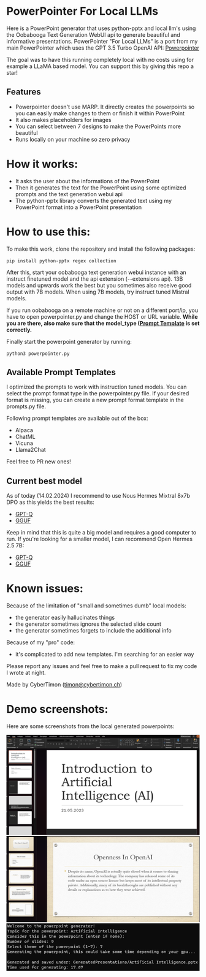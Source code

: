 # PowerPointer For Local LLMs
Here is a PowerPoint generator that uses python-pptx and local llm's using the Oobabooga Text Generation WebUI api to generate beautiful and informative presentations. 
PowerPointer "For Local LLMs" is a port from my main PowerPointer which uses the GPT 3.5 Turbo OpenAI API: [Powerpointer](https://github.com/CyberTimon/powerpointer) 

The goal was to have this running completely local with no costs using for example a LLaMA based model. 
You can support this by giving this repo a star!


## Features
 - Powerpointer doesn't use MARP. It directly creates the powerpoints so you can easily make changes to them or finish it within PowerPoint
 - It also makes placeholders for images
 - You can select between 7 designs to make the PowerPoints more beautiful
 - Runs locally on your machine so zero privacy

# How it works:
- It asks the user about the informations of the PowerPoint
- Then it generates the text for the PowerPoint using some optimized prompts and the text generation webui api
- The python-pptx library converts the generated text using my PowerPoint format into a PowerPoint presentation

# How to use this:
To make this work, clone the repository and install the following packages: 
```
pip install python-pptx regex collection
```
After this, start your oobabooga text generation webui instance with an instruct finetuned model and the api extension (--extensions api). 13B models and upwards work the best but you sometimes also receive good output with 7B models. When using 7B models, try instruct tuned Mistral models.

If you run oobabooga on a remote machine or not on a different port/ip, you have to open powerpointer.py and change the HOST or URL variable. **While you are there, also make sure that the model_type ([Prompt Template](#available-prompt-templates) is set correctly.**

Finally start the powerpoint generator by running:
```
python3 powerpointer.py 
```

## Available Prompt Templates
I optimized the prompts to work with instruction tuned models. You can select the prompt format type in the powerpointer.py file. If your desired format is missing, you can create a new prompt format template in the prompts.py file.

Following prompt templates are available out of the box:
 - Alpaca
 - ChatML
 - Vicuna
 - Llama2Chat

Feel free to PR new ones!

## Current best model
As of today (14.02.2024) I recommend to use Nous Hermes Mixtral 8x7b DPO as this yields the best results:
 - [GPT-Q](https://huggingface.co/TheBloke/Nous-Hermes-2-Mixtral-8x7B-DPO-GPTQ)
 - [GGUF](https://huggingface.co/TheBloke/Nous-Hermes-2-Mixtral-8x7B-DPO-GGUF)

Keep in mind that this is quite a big model and requires a good computer to run. If you're looking for a smaller model, I can recommend Open Hermes 2.5 7B:
 - [GPT-Q](https://huggingface.co/TheBloke/OpenHermes-2.5-Mistral-7B-GPTQ)
 - [GGUF](https://huggingface.co/TheBloke/OpenHermes-2.5-Mistral-7B-GGUF)

# Known issues:
Because of the limitation of "small and sometimes dumb" local models:
- the generator easily hallucinates things
- the generator sometimes ignores the selected slide count
- the generator sometimes forgets to include the additional info

Because of my "pro" code:
- it's complicated to add new templates. I'm searching for an easier way

Please report any issues and feel free to make a pull request to fix my code I wrote at night.

Made by CyberTimon (timon@cybertimon.ch)

# Demo screenshots:
Here are some screenshots from the local generated powerpoints:

![alt text](https://raw.githubusercontent.com/CyberTimon/Powerpointer-For-Local-LLMs/main/Examples/AI_sample.png)
![alt text](https://raw.githubusercontent.com/CyberTimon/Powerpointer-For-Local-LLMs/main/Examples/AI_sample2.png)
![alt text](https://raw.githubusercontent.com/CyberTimon/Powerpointer-For-Local-LLMs/main/Examples/Example_run.png)
